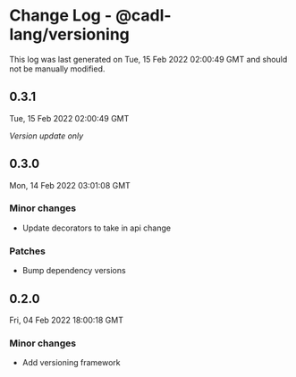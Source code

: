 # Change Log - @cadl-lang/versioning

This log was last generated on Tue, 15 Feb 2022 02:00:49 GMT and should not be manually modified.

## 0.3.1
Tue, 15 Feb 2022 02:00:49 GMT

_Version update only_

## 0.3.0
Mon, 14 Feb 2022 03:01:08 GMT

### Minor changes

- Update decorators to take in api change

### Patches

- Bump dependency versions

## 0.2.0
Fri, 04 Feb 2022 18:00:18 GMT

### Minor changes

- Add versioning framework


